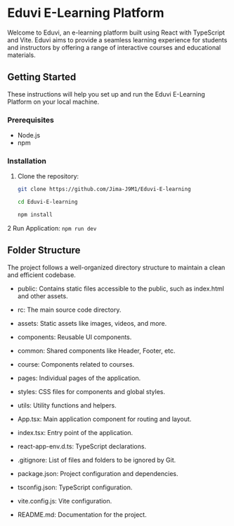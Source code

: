 # Eduvi E-Learning Platform

Welcome to Eduvi, an e-learning platform built using React with TypeScript and Vite. Eduvi aims to provide a seamless learning experience for students and instructors by offering a range of interactive courses and educational materials.

## Getting Started

These instructions will help you set up and run the Eduvi E-Learning Platform on your local machine.

### Prerequisites

- Node.js 
- npm 

### Installation

1. Clone the repository:

   ```sh
   git clone https://github.com/Jima-J9M1/Eduvi-E-learning

   cd Eduvi-E-learning

   npm install
   ```
2 Run Application:
    ```
    npm run dev
    ```

## Folder Structure
 The project follows a well-organized directory structure to maintain a clean and efficient codebase.

   
   - public: Contains static files accessible to the public, such as index.html and other assets.
   - rc: The main source code directory.

   - assets: Static assets like images, videos, and more.
   - components: Reusable UI components.
   - common: Shared components like Header, Footer, etc.
   - course: Components related to courses.
   - pages: Individual pages of the application.
   - styles: CSS files for components and global styles.
   - utils: Utility functions and helpers.
   - App.tsx: Main application component for routing and layout.
   - index.tsx: Entry point of the application.
   - react-app-env.d.ts: TypeScript declarations.
   - .gitignore: List of files and folders to be ignored by Git.
   - package.json: Project configuration and dependencies.
   - tsconfig.json: TypeScript configuration.
   - vite.config.js: Vite configuration.
   - README.md: Documentation for the project.

   